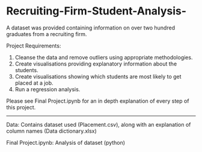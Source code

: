 # Recruiting-Firm-Student-Analysis-

A dataset was provided containing information on over two hundred graduates from a recruiting firm.

Project Requirements: 
1. Cleanse the data and remove outliers using appropriate methodologies.
2. Create visualisations providing explanatory information about the students.
3. Create visualisations showing which students are most likely to get placed at a job.
4. Run a regression analysis.

Please see Final Project.ipynb for an in depth explanation of every step of this project.

------------------------------------------------------------------------------------------------------------------------------
Data: Contains dataset used (Placement.csv), along with an explanation of column names (Data dictionary.xlsx)

Final Project.ipynb: Analysis of dataset (python)
